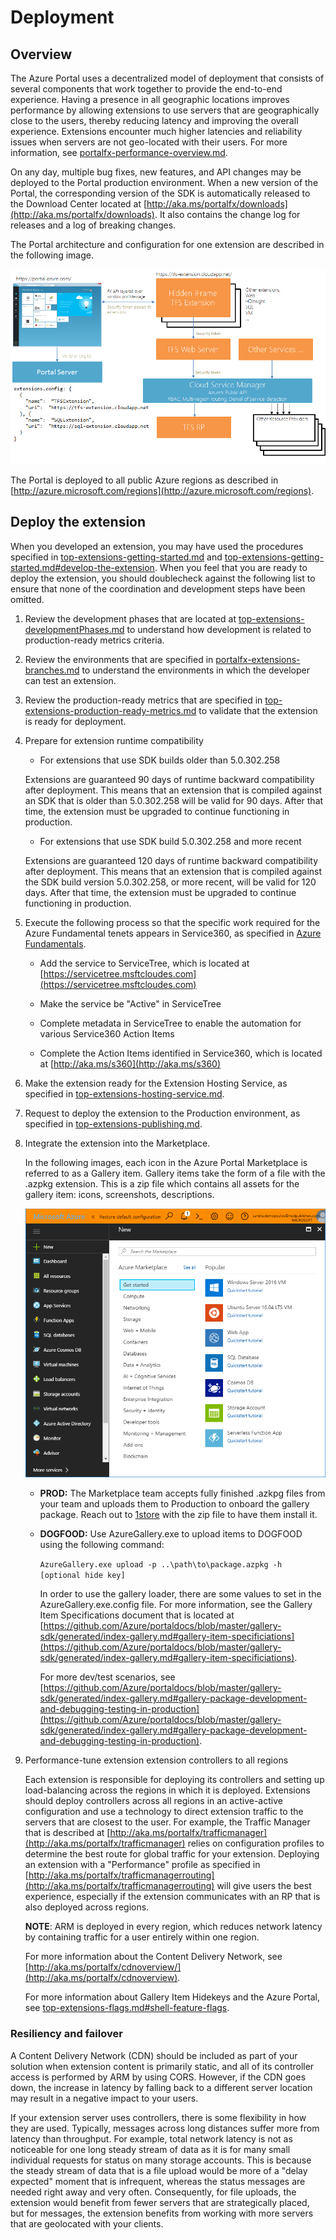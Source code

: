 
<a name="deployment"></a>
# Deployment

<a name="deployment-overview"></a>
## Overview

The Azure Portal uses a decentralized model of deployment that consists of several components that work together to provide the end-to-end experience. Having a presence in all geographic locations improves performance by allowing extensions to use servers that are geographically close to the users, thereby reducing latency and improving the overall experience. Extensions encounter much higher latencies and reliability issues when servers are not geo-located with their users. For more information, see [portalfx-performance-overview.md](portalfx-performance-overview.md).

On any day, multiple bug fixes, new features, and API changes may be deployed to the Portal production environment. When a new version of the Portal, the corresponding version of the SDK is automatically released to the Download Center located at [http://aka.ms/portalfx/downloads](http://aka.ms/portalfx/downloads). It also contains the change log for releases and a log of breaking changes.

The Portal architecture and configuration for one extension are described in the following image.

![alt-text](../media/portalfx-custom-extensions-deployment/deployment.png "Portal / Extension architecture")

The Portal is deployed to all public Azure regions as described in [http://azure.microsoft.com/regions](http://azure.microsoft.com/regions).
 
<a name="deployment-deploy-the-extension"></a>
## Deploy the extension

When you developed an extension, you may have used the procedures specified in 
[top-extensions-getting-started.md](top-extensions-getting-started.md) and [top-extensions-getting-started.md#develop-the-extension](top-extensions-getting-started.md#develop-the-extension). When you feel that you are ready to deploy the extension, you should doublecheck against the following list to ensure that none of the coordination and development steps have been omitted.

1. Review the development phases that are located at [top-extensions-developmentPhases.md](top-extensions-developmentPhases.md) to understand how development is related to production-ready metrics criteria.

1. Review the environments that are specified in [portalfx-extensions-branches.md](portalfx-extensions-branches.md) to understand the environments in which the developer can test an extension.

1. Review the production-ready metrics that are specified in [top-extensions-production-ready-metrics.md](top-extensions-production-ready-metrics.md) to validate that the extension is ready for deployment.

1. Prepare for extension runtime compatibility

	* For extensions that use SDK builds older than 5.0.302.258

	Extensions are guaranteed 90 days of runtime backward compatibility after deployment. This means that an extension that  is compiled against an  SDK that is older than 5.0.302.258  will be valid for 90 days. After that time, 	the extension must be upgraded to continue functioning in production.

	* For extensions that use SDK build 5.0.302.258 and more recent
	
	Extensions are guaranteed 120 days of runtime backward compatibility after deployment. This means that an extension that is compiled against the SDK build version 5.0.302.258, or more recent, will be valid for 120 days. After that time, the extension must be upgraded to continue functioning in production.

1. Execute the following process so that the specific work required for the Azure Fundamental tenets appears in Service360, as specified in [Azure Fundamentals](https://microsoft.sharepoint.com/teams/WAG/EngSys/Shared%20Documents/Argon/Azure%20Fundamentals%20Proposal/Azure%20Fundamentals%20Proposal.docx?d=wf5b821bc31c44042adb55ebf4d8b408d). 

    * Add the service to ServiceTree, which is located at [https://servicetree.msftcloudes.com](https://servicetree.msftcloudes.com)

    * Make the service be "Active" in ServiceTree

    * Complete metadata in ServiceTree to enable the automation for various Service360 Action Items

    * Complete the Action Items identified in Service360, which is located at [http://aka.ms/s360](http://aka.ms/s360)

1. Make the extension ready for the Extension Hosting Service, as specified in [top-extensions-hosting-service.md](top-extensions-hosting-service.md).

1. Request to deploy the extension to the Production environment, as specified in [top-extensions-publishing.md](top-extensions-publishing.md).

1. Integrate the extension into the Marketplace. 

    In the following images, each icon in the Azure Portal Marketplace is referred to as a Gallery item. Gallery items take the form of a file with the .azpkg extension. This is a  zip file which contains all assets for the gallery item: icons, screenshots, descriptions.

    ![alt-text](../media/top-extensions-deployment/azurePortalMarketPlace.png "Azure Portal Marketplace")

    * **PROD:** The Marketplace team accepts fully finished .azkpg files from your team and uploads them to Production to onboard the gallery package. Reach out to <a href="mailto:1store@microsoft.com?subject=Marketplace Onboarding Request&body=Hello, I would like to onboard the attached package to the production environment. The .azkpg package is named <packageName>. ">1store</a> with the zip file to have them install it.
    
    * **DOGFOOD:** Use AzureGallery.exe to upload items to DOGFOOD using the following command:

      ```AzureGallery.exe upload -p ..\path\to\package.azpkg -h [optional hide key]```

         In order to use the gallery loader, there are some values to set in the AzureGallery.exe.config file. For more information, see the Gallery Item Specifications document that is located at      [https://github.com/Azure/portaldocs/blob/master/gallery-sdk/generated/index-gallery.md#gallery-item-specificiations](https://github.com/Azure/portaldocs/blob/master/gallery-sdk/generated/index-gallery.md#gallery-item-specificiations).  

         For more dev/test scenarios, see [https://github.com/Azure/portaldocs/blob/master/gallery-sdk/generated/index-gallery.md#gallery-package-development-and-debugging-testing-in-production](https://github.com/Azure/portaldocs/blob/master/gallery-sdk/generated/index-gallery.md#gallery-package-development-and-debugging-testing-in-production).

1. Performance-tune extension extension controllers to all regions

	Each extension is responsible for deploying its controllers and setting up load-balancing across the regions in which it is deployed. Extensions should deploy controllers across all regions in an active-active configuration and use a technology to direct extension traffic to the servers that are closest to the user. For example, the Traffic Manager that is described at  [http://aka.ms/portalfx/trafficmanager](http://aka.ms/portalfx/trafficmanager) relies on configuration profiles to determine the best route for global traffic for your extension.  Deploying an extension with a "Performance" profile as specified in [http://aka.ms/portalfx/trafficmanagerrouting](http://aka.ms/portalfx/trafficmanagerrouting) will give users the best experience, especially if the extension communicates with an RP that is also deployed across regions.
	 
	**NOTE**: ARM is deployed in every region, which reduces network latency by containing traffic for a user entirely within one region. 

 	For more information about the Content Delivery Network, see  [http://aka.ms/portalfx/cdnoverview/](http://aka.ms/portalfx/cdnoverview).

	For more information about Gallery Item Hidekeys and the Azure Portal, see [top-extensions-flags.md#shell-feature-flags](top-extensions-flags.md#shell-feature-flags).

<a name="deployment-deploy-the-extension-resiliency-and-failover"></a>
### Resiliency and failover

A Content Delivery Network (CDN) should be included as part of your solution when  extension content is primarily static, and all of its controller access is performed by ARM by using CORS.  However, if the CDN goes down, the increase in latency by falling back to a different server location may result in a negative impact to your users.

If your extension server uses controllers, there is some flexibility in how they are used. Typically,  messages across long distances suffer more from latency than throughput. For example, total network latency is not as noticeable for one long steady stream of data as it is for many small individual requests for status on many storage accounts. This is because the steady stream of data that is a file upload would be more of a "delay expected" moment that is infrequent, whereas the status messages are needed right away and very often. Consequently, for file uploads, the extension would benefit from fewer servers that are strategically placed, but for messages, the extension benefits from working with more servers that are geolocated with your clients.

<!-- TODO:  add "hotfix" info here for when developers need to walk their code into the 4 environments instead of waiting for the automated processes.-->